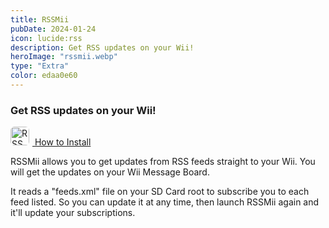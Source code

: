 ```yaml
---
title: RSSMii
pubDate: 2024-01-24
icon: lucide:rss
description: Get RSS updates on your Wii!
heroImage: "rssmii.webp"
type: "Extra"
color: edaa0e60
---
```


### Get RSS updates on your Wii!

<a href="https://wii.hacks.guide/rssmii" class="btn btn-success" style="margin-top:5px; width:100%;"><img src="https://www.rc24.xyz/images/rssmii/rssmii.webp" alt="RSSMii" style="border-radius:6px; margin-right:5px;" height="30px"> How to Install</a>


RSSMii allows you to get updates from RSS feeds straight to your Wii. You will get the updates on your Wii Message Board.

It reads a "feeds.xml" file on your SD Card root to subscribe you to each feed listed. So you can update it at any time, then launch RSSMii again and it'll update your subscriptions.

